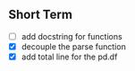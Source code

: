 ## Short Term

- [ ] add docstring for functions
- [x] decouple the parse function
- [x] add total line for the pd.df